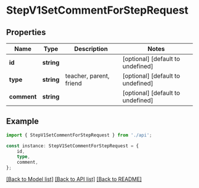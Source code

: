 # StepV1SetCommentForStepRequest


## Properties

Name | Type | Description | Notes
------------ | ------------- | ------------- | -------------
**id** | **string** |  | [optional] [default to undefined]
**type** | **string** | teacher, parent, friend | [optional] [default to undefined]
**comment** | **string** |  | [optional] [default to undefined]

## Example

```typescript
import { StepV1SetCommentForStepRequest } from './api';

const instance: StepV1SetCommentForStepRequest = {
    id,
    type,
    comment,
};
```

[[Back to Model list]](../README.md#documentation-for-models) [[Back to API list]](../README.md#documentation-for-api-endpoints) [[Back to README]](../README.md)
